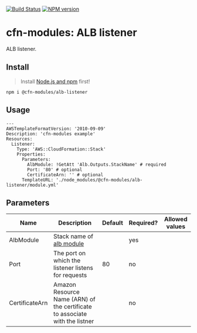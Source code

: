 [![Build Status](https://travis-ci.org/cfn-modules/alb-listener.svg?branch=master)](https://travis-ci.org/cfn-modules/alb-listener)
[![NPM version](https://img.shields.io/npm/v/@cfn-modules/alb-listener.svg)](https://www.npmjs.com/package/@cfn-modules/alb-listener)

# cfn-modules: ALB listener

ALB listener.

## Install

> Install [Node.js and npm](https://nodejs.org/) first!

```
npm i @cfn-modules/alb-listener
```

## Usage

```
---
AWSTemplateFormatVersion: '2010-09-09'
Description: 'cfn-modules example'
Resources:
  Listener:
    Type: 'AWS::CloudFormation::Stack'
    Properties:
      Parameters:
        AlbModule: !GetAtt 'Alb.Outputs.StackName' # required
        Port: '80' # optional
        CertificateArn: '' # optional
      TemplateURL: './node_modules/@cfn-modules/alb-listener/module.yml'
```

## Parameters

<table>
  <thead>
    <tr>
      <th>Name</th>
      <th>Description</th>
      <th>Default</th>
      <th>Required?</th>
      <th>Allowed values</th>
    </tr>
  </thead>
  <tbody>
    <tr>
      <td>AlbModule</td>
      <td>Stack name of <a href="https://www.npmjs.com/package/@cfn-modules/alb">alb module</a></td>
      <td></td>
      <td>yes</td>
      <td></td>
    </tr>
    <tr>
      <td>Port</td>
      <td>The port on which the listener listens for requests</td>
      <td>80</td>
      <td>no</td>
      <td></td>
    </tr>
    <tr>
      <td>CertificateArn</td>
      <td>Amazon Resource Name (ARN) of the certificate to associate with the listner</td>
      <td></td>
      <td>no</td>
      <td></td>
    </tr>
  </tbody>
</table>
